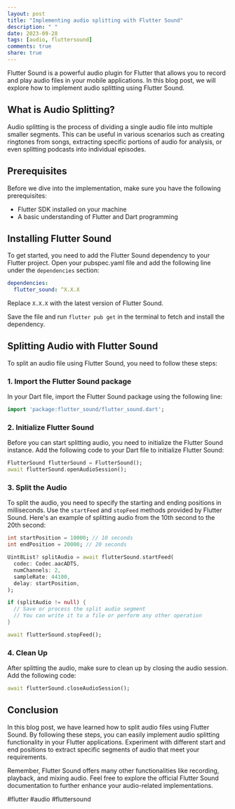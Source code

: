 ```yaml
---
layout: post
title: "Implementing audio splitting with Flutter Sound"
description: " "
date: 2023-09-28
tags: [audio, fluttersound]
comments: true
share: true
---
```


Flutter Sound is a powerful audio plugin for Flutter that allows you to record and play audio files in your mobile applications. In this blog post, we will explore how to implement audio splitting using Flutter Sound.

## What is Audio Splitting?

Audio splitting is the process of dividing a single audio file into multiple smaller segments. This can be useful in various scenarios such as creating ringtones from songs, extracting specific portions of audio for analysis, or even splitting podcasts into individual episodes.

## Prerequisites

Before we dive into the implementation, make sure you have the following prerequisites:

- Flutter SDK installed on your machine
- A basic understanding of Flutter and Dart programming

## Installing Flutter Sound

To get started, you need to add the Flutter Sound dependency to your Flutter project. Open your pubspec.yaml file and add the following line under the `dependencies` section:

```yaml
dependencies:
  flutter_sound: ^X.X.X
```

Replace `X.X.X` with the latest version of Flutter Sound.

Save the file and run `flutter pub get` in the terminal to fetch and install the dependency.

## Splitting Audio with Flutter Sound

To split an audio file using Flutter Sound, you need to follow these steps:

### 1. Import the Flutter Sound package

In your Dart file, import the Flutter Sound package using the following line:

```dart
import 'package:flutter_sound/flutter_sound.dart';
```

### 2. Initialize Flutter Sound

Before you can start splitting audio, you need to initialize the Flutter Sound instance. Add the following code to your Dart file to initialize Flutter Sound:

```dart
FlutterSound flutterSound = FlutterSound();
await flutterSound.openAudioSession();
```

### 3. Split the Audio

To split the audio, you need to specify the starting and ending positions in milliseconds. Use the `startFeed` and `stopFeed` methods provided by Flutter Sound. Here's an example of splitting audio from the 10th second to the 20th second:

```dart
int startPosition = 10000; // 10 seconds
int endPosition = 20000; // 20 seconds

Uint8List? splitAudio = await flutterSound.startFeed(
  codec: Codec.aacADTS,
  numChannels: 2,
  sampleRate: 44100,
  delay: startPosition,
);

if (splitAudio != null) {
  // Save or process the split audio segment
  // You can write it to a file or perform any other operation
}

await flutterSound.stopFeed();
```

### 4. Clean Up

After splitting the audio, make sure to clean up by closing the audio session. Add the following code:

```dart
await flutterSound.closeAudioSession();
```

## Conclusion

In this blog post, we have learned how to split audio files using Flutter Sound. By following these steps, you can easily implement audio splitting functionality in your Flutter applications. Experiment with different start and end positions to extract specific segments of audio that meet your requirements.

Remember, Flutter Sound offers many other functionalities like recording, playback, and mixing audio. Feel free to explore the official Flutter Sound documentation to further enhance your audio-related implementations.

#flutter #audio #fluttersound